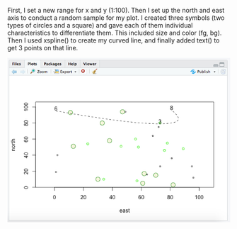 First, I set a new range for x and y (1:100). Then I set up the north and east axis to conduct a random sample for my plot. I created three symbols (two types of circles and a square) and gave each of them individual characteristics to differentiate them. This included size and color (fg, bg). Then I used xspline() to create my curved line, and finally added text() to get 3 points on that line. 

![](BESTGRAPH.png)
